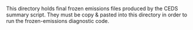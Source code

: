This directory holds final frozen emissions files produced by the CEDS summary script. They must be copy & pasted into this directory in order to run the frozen-emissions diagnostic code.
